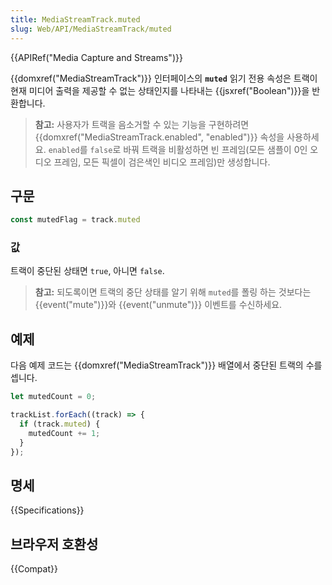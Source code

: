```yaml
---
title: MediaStreamTrack.muted
slug: Web/API/MediaStreamTrack/muted
---
```


{{APIRef("Media Capture and Streams")}}

{{domxref("MediaStreamTrack")}} 인터페이스의 **`muted`** 읽기 전용 속성은 트랙이 현재 미디어 출력을 제공할 수 없는 상태인지를 나타내는 {{jsxref("Boolean")}}을 반환합니다.

> **참고:** 사용자가 트랙을 음소거할 수 있는 기능을 구현하려면 {{domxref("MediaStreamTrack.enabled", "enabled")}} 속성을 사용하세요. `enabled`를 `false`로 바꿔 트랙을 비활성하면 빈 프레임(모든 샘플이 0인 오디오 프레임, 모든 픽셀이 검은색인 비디오 프레임)만 생성합니다.

## 구문

```js
const mutedFlag = track.muted
```

### 값

트랙이 중단된 상태면 `true`, 아니면 `false`.

> **참고:** 되도록이면 트랙의 중단 상태를 알기 위해 `muted`를 폴링 하는 것보다는 {{event("mute")}}와 {{event("unmute")}} 이벤트를 수신하세요.

## 예제

다음 예제 코드는 {{domxref("MediaStreamTrack")}} 배열에서 중단된 트랙의 수를 셉니다.

```js
let mutedCount = 0;

trackList.forEach((track) => {
  if (track.muted) {
    mutedCount += 1;
  }
});
```

## 명세

{{Specifications}}

## 브라우저 호환성

{{Compat}}
